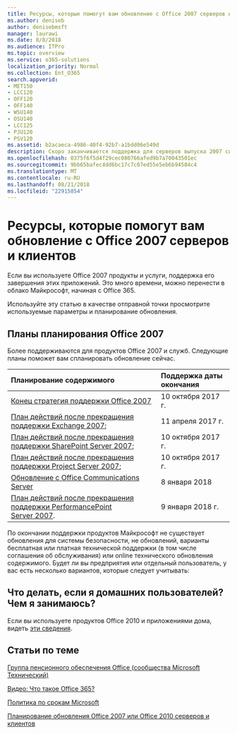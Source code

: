 ```yaml
---
title: Ресурсы, которые помогут вам обновление с Office 2007 серверов и клиентов
ms.author: deniseb
author: denisebmsft
manager: laurawi
ms.date: 8/8/2018
ms.audience: ITPro
ms.topic: overview
ms.service: o365-solutions
localization_priority: Normal
ms.collection: Ent_O365
search.appverid:
- MET150
- LCC120
- OFF120
- OFF140
- WSU140
- OSU140
- LCC125
- PJU120
- PSV120
ms.assetid: b2acaeca-4986-40f4-92b7-a1bdd06e549d
description: Скоро заканчивается поддержка для серверов выпуска 2007 системы Office и клиентских приложений и соглашения о поддержке настраиваемого недоступны. Используйте эту статью для начала планирования обновления сейчас.
ms.openlocfilehash: 0375f6f5d4f29cec080766afed9b7a70043501ec
ms.sourcegitcommit: 9bb65bafec4dd6bc17c7c07ed55e5eb6b94584c4
ms.translationtype: MT
ms.contentlocale: ru-RU
ms.lasthandoff: 08/21/2018
ms.locfileid: "22915854"
---
```

# <a name="resources-to-help-you-upgrade-from-office-2007-servers-and-clients"></a>Ресурсы, которые помогут вам обновление с Office 2007 серверов и клиентов

Если вы используете Office 2007 продукты и услуги, поддержка его завершения этих приложений. Это много времени, можно перенести в облако Майкрософт, начиная с Office 365.
  
Используйте эту статью в качестве отправной точки просмотрите используемые параметры и планирование обновления.
      
## <a name="office-2007-planning-roadmaps"></a>Планы планирования Office 2007
  
Более поддерживаются для продуктов Office 2007 и служб. Следующие планы поможет вам спланировать обновление сейчас.

|**Планирование содержимого**|**Поддержка даты окончания**|
|:-----|:-----|
|[Конец стратегия поддержки Office 2007](https://docs.microsoft.com/DeployOffice/office-2007-end-support-roadmap) <br/> |10 октября 2017 г.  <br/> |
|[План действий после прекращения поддержки Exchange 2007](exchange-2007-end-of-support.md); <br/> |11 апреля 2017 г.  <br/> |
|[План действий после прекращения поддержки SharePoint Server 2007](sharepoint-2007-end-of-support.md); <br/> |10 октября 2017 г.  <br/> |
|[План действий после прекращения поддержки Project Server 2007](project-server-2007-end-of-support.md); <br/> |10 октября 2017 г.  <br/> |
|[Обновление с Office Communications Server](/Skype/SfbServer/plan-your-deployment/upgrade.md) <br/> |8 января 2018  <br/> |
|[План действий после прекращения поддержки PerformancePoint Server 2007](pps-2007-end-of-support.md). <br/> |9 января 2018 г.  <br/> |
   
По окончании поддержки продуктов Майкрософт не существует обновления для системы безопасности, не обновлений, варианты бесплатная или платная технической поддержки (в том числе соглашения об обслуживания) или online технического обновления содержимого. Будет ли вы предприятия или отдельный пользователь, у вас есть несколько вариантов, которые следует учитывать:

## <a name="what-if-im-a-home-user-what-do-i-do"></a>Что делать, если я домашних пользователей? Чем я занимаюсь?

Если вы используете продуктов Office 2010 и приложениями дома, видеть [эти сведения](plan-upgrade-previous-versions-office.md#im-a-home-user-what-do-i-do).
     
## <a name="related-topics"></a>Статьи по теме

[Группа пенсионного обеспечения Office (сообщества Microsoft Технический)](https://go.microsoft.com/fwlink/?linkid=842065)
  
[Видео: Что такое Office 365?](https://support.office.com/article/847caf12-2589-452c-8aca-1c009797678b.aspx)
  
[Политика по срокам Microsoft](https://go.microsoft.com/fwlink/?linkid=865200)

[Планирование обновления Office 2007 или Office 2010 серверов и клиентов](plan-upgrade-previous-versions-office.md)
  

